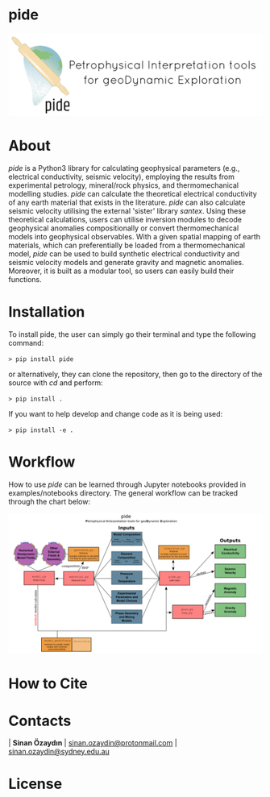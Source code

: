 # pide
<img src="./docs/figures/pide_logo.png">

# About
*pide* is a Python3 library for calculating geophysical parameters (e.g., electrical conductivity, seismic velocity), employing the results from experimental petrology, mineral/rock physics, and thermomechanical modelling studies. *pide* can calculate the theoretical electrical conductivity of any earth material that exists in the literature. *pide* can also calculate seismic velocity utilising the external 'sister' library *santex*. Using these theoretical calculations, users can utilise inversion modules to decode geophysical anomalies compositionally or convert thermomechanical models into geophysical observables. With a given spatial mapping of earth materials, which can preferentially be loaded from a thermomechanical model, *pide*  can be used to build synthetic electrical conductivity and seismic velocity models and generate gravity and magnetic anomalies. Moreover, it is built as a modular tool, so users can easily build their functions.

# Installation

To install pide, the user can simply go their terminal and type the following command:

`> pip install pide`

or alternatively, they can clone the repository, then go to the directory of the source with *cd* and perform:

`> pip install .`

If you want to help develop and change code as it is being used:

`> pip install -e .`

# Workflow

How to use *pide* can be learned through Jupyter notebooks provided in examples/notebooks directory. The general workflow can be tracked through the chart below:

<img src="./docs/figures/pide_workflow.png">

# How to Cite

# Contacts

| **Sinan Özaydın** | sinan.ozaydin@protonmail.com | sinan.ozaydin@sydney.edu.au

# License

